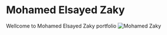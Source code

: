# Mohamed Elsayed Zaky
Wellcome to Mohamed Elsayed Zaky portfolio
![Mohamed Zaky](https://mohammed-zaky.github.io/me/media/Mohamed.jpg)
